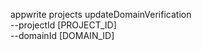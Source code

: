 appwrite projects updateDomainVerification \
        --projectId [PROJECT_ID] \
        --domainId [DOMAIN_ID]
